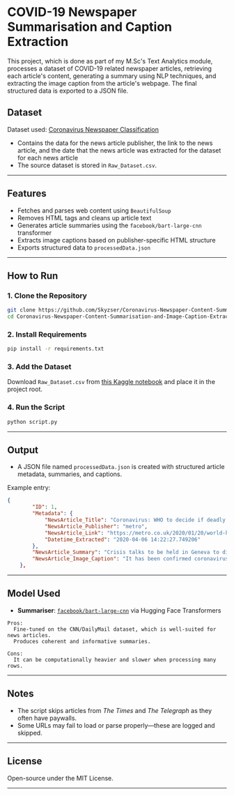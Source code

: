 # COVID-19 Newspaper Summarisation and Caption Extraction

This project, which is done as part of my M.Sc's Text Analytics module, processes a dataset of COVID-19 related newspaper articles, retrieving each article's content, generating a summary using NLP techniques, and extracting the image caption from the article's webpage. The final structured data is exported to a JSON file.

## Dataset

Dataset used: [Coronavirus Newspaper Classification](https://www.kaggle.com/code/jwallib/coronavirus-newspaper-classification/notebook)

- Contains the data for the news article publisher, the link to the news article, and the date that the news article was extracted for the dataset for each news article
- The source dataset is stored in `Raw_Dataset.csv`.

---

## Features

- Fetches and parses web content using `BeautifulSoup`
- Removes HTML tags and cleans up article text
- Generates article summaries using the `facebook/bart-large-cnn` transformer
- Extracts image captions based on publisher-specific HTML structure
- Exports structured data to `processedData.json`

---

## How to Run

### 1. Clone the Repository
```bash
git clone https://github.com/Skyzser/Coronavirus-Newspaper-Content-Summarisation-and-Image-Caption-Extraction.git
cd Coronavirus-Newspaper-Content-Summarisation-and-Image-Caption-Extraction
```

### 2. Install Requirements
```bash
pip install -r requirements.txt
```

### 3. Add the Dataset
Download `Raw_Dataset.csv` from [this Kaggle notebook](https://www.kaggle.com/code/jwallib/coronavirus-newspaper-classification/notebook) and place it in the project root.

### 4. Run the Script
```bash
python script.py
```

---

## Output

- A JSON file named `processedData.json` is created with structured article metadata, summaries, and captions.

Example entry:
```json
{
        "ID": 1,
        "Metadata": {
            "NewsArticle_Title": "Coronavirus: WHO to decide if deadly virus is international emergency | Metro News",
            "NewsArticle_Publisher": "metro",
            "NewsArticle_Link": "https://metro.co.uk/2020/01/20/world-health-organisation-decide-deadly-coronavirus-international-emergency-12091379/",
            "Datetime_Extracted": "2020-04-06 14:22:27.749206"
        },
        "NewsArticle_Summary": "Crisis talks to be held in Geneva to discuss whether it is an international health emergency. President Xi Jinping said 217 people in China have been infected and called on the government to ramp up monitoring efforts during Chinese New Year. The outbreak is believed to have started from people who picked it up at a seafood market in the city of Wuhan, in central China. A British patient who was \u2018days from death\u2019 is also feared to have been struck with the virus, after showing similar symptoms while on holiday in Thailand. South Korea reported its first case Monday, when a 35-year-old Chinese woman tested positive for the new coronavirus one day after arriving at Seoul\u2019s Incheon airport. The woman has been isolated at a state-run hospital in Incheon city.",
        "NewsArticle_Image_Caption": "It has been confirmed coronavirus spreads by human contact (Picture: EPA/Reuters)"
    },
```

---

## Model Used

- **Summariser**: [`facebook/bart-large-cnn`](https://huggingface.co/facebook/bart-large-cnn) via Hugging Face Transformers
```
Pros:
  Fine-tuned on the CNN/DailyMail dataset, which is well-suited for news articles.
  Produces coherent and informative summaries.

Cons:
  It can be computationally heavier and slower when processing many rows.
```

---

## Notes

- The script skips articles from *The Times* and *The Telegraph* as they often have paywalls.
- Some URLs may fail to load or parse properly—these are logged and skipped.

---

## License

Open-source under the MIT License.

---
